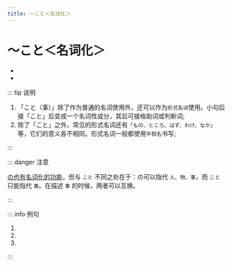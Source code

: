 ```yaml
---
title: ～こと＜名词化＞
---
```


# ～こと＜名词化＞

- <grammer-content sentence="意义：表示**小句**的**名词化**；" />
- <grammer-content sentence="接续：动词/形容词连体形 ＋ こと、名词 ＋ である ＋ こと；"  />

::: tip 说明

1. 「こと（事）」除了作为普通的名词使用外，还可以作为`形式名词`使用。小句后接「こと」后变成一个名词性成分，其后可接格助词或判断词;
2. 除了「こと」之外，常见的形式名词还有`「もの、ところ、はず、わけ、なか」`等，它们的意义各不相同。形式名词一般都使用`平假名`书写;

:::

::: danger 注意

[の也有名词化的功能](../../auxiliary/no.md#3-の形式名词)，但与 `こと` 不同之处在于：の可以指代 `人、物、事`，而 `こと` 只能指代 `事`。在描述 `事` 的时候，两者可以互换。

<div class="bunpou-block">

  <grammer-content sentence="[私/わたし]は[牛乳/ぎゅうにゅう]を[飲む/のむ]**の/こと**が[好き/すき]です。" trans="我爱喝牛奶。(指代喝牛奶这件事，两者可以互换)" />

</div>

:::

::: info 例句

1. <grammer-content sentence="それだけでなく、[女性/じょうせ]が[男性/だんせい]の[格好/かっこう]をして**[踊る/おどる]こと**にも[人/ひと]々はびっくりした。" trans="不仅如此，人们还惊讶于女性穿着男性的打扮跳舞。" />
2. <grammer-content sentence="[私/わたし]の[趣味/しゅみ]は[絵/え]を**[描く/えがく]こと**だ。" trans="我的爱好是画画。" />
3. <grammer-content sentence="[毎日/まいにち]**[努力/どりょく]すること**がいちばん[大事/だいじ]だ。" trans="每天努力是最重要的。" />

:::
